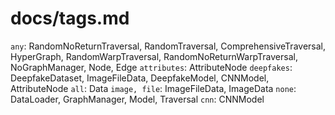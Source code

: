 # docs/tags.md

`any`: RandomNoReturnTraversal, RandomTraversal, ComprehensiveTraversal, HyperGraph, RandomWarpTraversal, RandomNoReturnWarpTraversal, NoGraphManager, Node, Edge
`attributes`: AttributeNode
`deepfakes`: DeepfakeDataset, ImageFileData, DeepfakeModel, CNNModel, AttributeNode
`all`: Data
`image, file`: ImageFileData, ImageData
`none`: DataLoader, GraphManager, Model, Traversal
`cnn`: CNNModel
